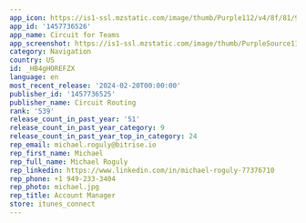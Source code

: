 ```yaml
---
app_icon: https://is1-ssl.mzstatic.com/image/thumb/Purple112/v4/8f/81/93/8f819302-e273-958d-551f-ec2327dd45fb/TeamsAppIcon-0-0-1x_U007emarketing-0-10-0-0-85-220.png/1024x1024bb.png
app_id: '1457736526'
app_name: Circuit for Teams
app_screenshot: https://is1-ssl.mzstatic.com/image/thumb/PurpleSource116/v4/18/a4/3b/18a43bed-5391-b4b2-8466-251cfdc3617a/f2c3b112-02f3-406d-9dbd-ad62ee00db7c_iOS_01_5.5_USA.jpg/1242x2208bb.png
category: Navigation
country: US
id: _HB4gHOREFZX
language: en
most_recent_release: '2024-02-20T00:00:00'
publisher_id: '1457736525'
publisher_name: Circuit Routing
rank: '539'
release_count_in_past_year: '51'
release_count_in_past_year_category: 9
release_count_in_past_year_top_in_category: 24
rep_email: michael.roguly@bitrise.io
rep_first_name: Michael
rep_full_name: Michael Roguly
rep_linkedin: https://www.linkedin.com/in/michael-roguly-77376710
rep_phone: +1 949-233-3404
rep_photo: michael.jpg
rep_title: Account Manager
store: itunes_connect
---
```

